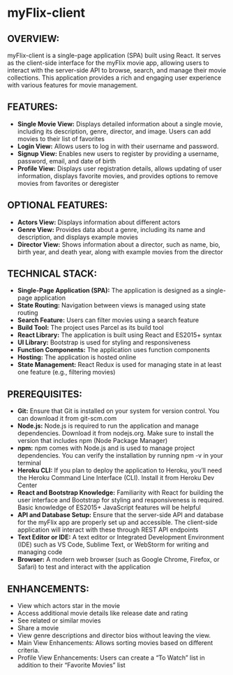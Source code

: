 # myFlix-client

## OVERVIEW:
myFlix-client is a single-page application (SPA) built using React. It serves as the client-side interface for the myFlix movie app, allowing users to interact with the server-side API to browse, search, and manage their movie collections. This application provides a rich and engaging user experience with various features for movie management.

## FEATURES:
- **Single Movie View:** Displays detailed information about a single movie, including its description, genre, director, and image. Users can add movies to their list of favorites
- **Login View:** Allows users to log in with their username and password.
- **Signup View:** Enables new users to register by providing a username, password, email, and date of birth
- **Profile View:** Displays user registration details, allows updating of user information, displays favorite movies, and provides options to remove movies from favorites or deregister

## OPTIONAL FEATURES:
- **Actors View:** Displays information about different actors
- **Genre View:** Provides data about a genre, including its name and description, and displays example movies
- **Director View:** Shows information about a director, such as name, bio, birth year, and death year, along with example movies from the director

## TECHNICAL STACK:
- **Single-Page Application (SPA):** The application is designed as a single-page application
- **State Routing:** Navigation between views is managed using state routing
- **Search Feature:** Users can filter movies using a search feature
- **Build Tool:** The project uses Parcel as its build tool
- **React Library:** The application is built using React and ES2015+ syntax
- **UI Library:** Bootstrap is used for styling and responsiveness
- **Function Components:** The application uses function components
- **Hosting:** The application is hosted online
- **State Management:** React Redux is used for managing state in at least one feature (e.g., filtering movies)

## PREREQUISITES:
- **Git:** Ensure that Git is installed on your system for version control. You can download it from git-scm.com
- **Node.js:** Node.js is required to run the application and manage dependencies. Download it from nodejs.org. Make sure to install the version that includes npm (Node Package Manager)
- **npm:** npm comes with Node.js and is used to manage project dependencies. You can verify the installation by running npm -v in your terminal
- **Heroku CLI:** If you plan to deploy the application to Heroku, you’ll need the Heroku Command Line Interface (CLI). Install it from Heroku Dev Center
- **React and Bootstrap Knowledge:** Familiarity with React for building the user interface and Bootstrap for styling and responsiveness is required. Basic knowledge of ES2015+ JavaScript features will be helpful
- **API and Database Setup:** Ensure that the server-side API and database for the myFlix app are properly set up and accessible. The client-side application will interact with these through REST API endpoints
- **Text Editor or IDE:** A text editor or Integrated Development Environment (IDE) such as VS Code, Sublime Text, or WebStorm for writing and managing code
- **Browser:** A modern web browser (such as Google Chrome, Firefox, or Safari) to test and interact with the application

## ENHANCEMENTS:
- View which actors star in the movie
- Access additional movie details like release date and rating
- See related or similar movies
- Share a movie
- View genre descriptions and director bios without leaving the view.
- Main View Enhancements: Allows sorting movies based on different criteria.
- Profile View Enhancements: Users can create a “To Watch” list in addition to their “Favorite Movies” list
